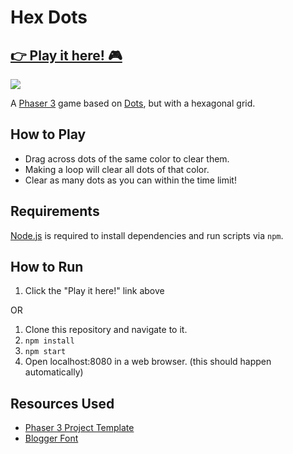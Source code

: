 # Hex Dots

## [👉 Play it here! 🎮](https://hex-dots.herokuapp.com/)

![](hexdots-gameplay.gif)

A [Phaser 3](https://phaser.io/phaser3) game based on [Dots](https://www.youtube.com/watch?v=2X1s4aMSUrE), but with a hexagonal grid.

## How to Play

* Drag across dots of the same color to clear them.
* Making a loop will clear all dots of that color.
* Clear as many dots as you can within the time limit!

## Requirements

[Node.js](https://nodejs.org) is required to install dependencies and run scripts via `npm`.

## How to Run

1. Click the "Play it here!" link above

OR

1. Clone this repository and navigate to it.
2. `npm install`
3. `npm start`
4. Open localhost:8080 in a web browser. (this should happen automatically)

## Resources Used

* [Phaser 3 Project Template](https://github.com/photonstorm/phaser3-project-template)
* [Blogger Font](https://www.fontfabric.com/fonts/blogger/)


